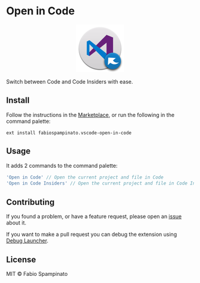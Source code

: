 # Open in Code

<p align="center">
  <img src="https://raw.githubusercontent.com/fabiospampinato/vscode-open-in-code/master/resources/logo.png" width="128" alt="Logo">
</p>

Switch between Code and Code Insiders with ease.

## Install

Follow the instructions in the [Marketplace](https://marketplace.visualstudio.com/items?itemName=fabiospampinato.vscode-open-in-code), or run the following in the command palette:

```shell
ext install fabiospampinato.vscode-open-in-code
```

## Usage

It adds 2 commands to the command palette:

```js
'Open in Code' // Open the current project and file in Code
'Open in Code Insiders' // Open the current project and file in Code Insiders
```

## Contributing

If you found a problem, or have a feature request, please open an [issue](https://github.com/fabiospampinato/vscode-open-in-code/issues) about it.

If you want to make a pull request you can debug the extension using [Debug Launcher](https://marketplace.visualstudio.com/items?itemName=fabiospampinato.vscode-debug-launcher).

## License

MIT © Fabio Spampinato
